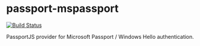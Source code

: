# passport-mspassport
[![Build Status](https://travis-ci.org/mattdot/passport-mspassport.svg?branch=master)](https://travis-ci.org/mattdot/passport-mspassport)

PassportJS provider for Microsoft Passport / Windows Hello authentication.
